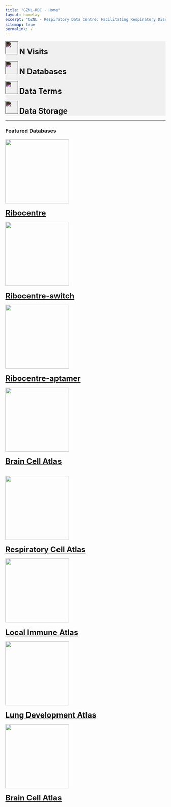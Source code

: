 ```yaml
---
title: "GZNL-RDC - Home"
layout: homelay
excerpt: "GZNL - Respiratory Data Centre: Facilitating Respiratory Disease Research with big data"
sitemap: true
permalink: /
---
```



<div class="row" style='background-color: #f0f0f0;'>
<div class="col-lg-3 d-flex justify-content-center align-items-center">
<p class="text-center" style='margin-top: 16px;'><img src="{{ site.url }}{{ site.baseurl }}/images/statistics/visit.svg" style='height: 40px; filter: brightness(90%) invert(1);'/>
<b style='font-size:24px;'>N Visits</b></p>
</div><!-- /.col-lg-3 -->

<div class="col-lg-3">
<p class="text-center" style='margin-top: 16px;'><img src="{{ site.url }}{{ site.baseurl }}/images/statistics/database.svg" style='height: 40px; filter: brightness(90%) invert(1);'/>
<b style='font-size:24px;'>N Databases</b></p>
</div><!-- /.col-lg-3 -->

<div class="col-lg-3">
<p class="text-center" style='margin-top: 16px;'><img src="{{ site.url }}{{ site.baseurl }}/images/statistics/document.svg" style='height: 40px; filter: brightness(90%) invert(1);'/>
<b style='font-size:24px;'>Data Terms</b></p>
</div><!-- /.col-lg-3 -->

<div class="col-lg-3">
<p class="text-center" style='margin-top: 16px;'><img src="{{ site.url }}{{ site.baseurl }}/images/statistics/storage.svg" style='height: 40px; filter: brightness(90%) invert(1);'/>
<b style='font-size:24px;'>Data Storage</b></p>
</div><!-- /.col-lg-3 -->
</div><!-- /.row -->

<hr class="featurette-divider">
<!-------------------------------------------------------------------->

<h3><b>Featured Databases</b></h3>
<div class="row">
<div class="col-lg-3 text-center">
<img src="{{ site.url }}{{ site.baseurl }}/images/database/ribozyme.jpg" style='height: 200px;'/>
<p class="text-center" style='margin-top: 16px;'><b style='font-size:24px;'><a href='https://www.ribocentre.org/'>Ribocentre</a></b></p>
</div><!-- /.col-lg-3 -->

<div class="col-lg-3 text-center">
<img src="{{ site.url }}{{ site.baseurl }}/images/database/riboswitch.png" style='height: 200px;'/>
<p class="text-center" style='margin-top: 16px;'><b style='font-size:24px;'><a href='https://riboswitch.ribocentre.org/'>Ribocentre-switch</a></b></p>
</div><!-- /.col-lg-3 -->

<div class="col-lg-3 text-center">
<img src="{{ site.url }}{{ site.baseurl }}/images/database/aptamer.jpg" style='height: 200px;'/>
<p class="text-center" style='margin-top: 16px;'><b style='font-size:24px;'><a href='https://ribocentre-aptamer.github.io/docs/ATP-aptamer/'>Ribocentre-aptamer</a></b></p>
</div><!-- /.col-lg-3 -->

<div class="col-lg-3 text-center">
<img src="{{ site.url }}{{ site.baseurl }}/images/database/brain.jpg" style='height: 200px;'/>
<p class="text-center" style='margin-top: 16px;'><b style='font-size:24px;'><a href='http://braincellatlas.org/'>Brain Cell Atlas</a></b></p>
</div><!-- /.col-lg-3 -->
</div><!-- /.row -->

<br/>

<!-------------------------------------------------------------------->
<div class="row">
<div class="col-lg-3 text-center">
<img src="{{ site.url }}{{ site.baseurl }}/images/database/lung.jpg" style='height: 200px;'/>
<p class="text-center" style='margin-top: 16px;'><b style='font-size:24px;'><a href='https://www.rnacentre.org/'>Respiratory Cell Atlas</a></b></p>
</div><!-- /.col-lg-3 -->

<div class="col-lg-3 text-center">
<img src="{{ site.url }}{{ site.baseurl }}/images/database/localImmune.jpg" style='height: 200px;'/>
<p class="text-center" style='margin-top: 16px;'><b style='font-size:24px;'><a href='https://riboswitch.ribocentre.org/'>Local Immune Atlas</a></b></p>
</div><!-- /.col-lg-3 -->

<div class="col-lg-3 text-center">
<img src="{{ site.url }}{{ site.baseurl }}/images/database/lungDev.jpg" style='height: 200px;'/>
<p class="text-center" style='margin-top: 16px;'><b style='font-size:24px;'><a href='https://ribocentre-aptamer.github.io/docs/ATP-aptamer/'>Lung Development Atlas</a></b></p>
</div><!-- /.col-lg-3 -->

<div class="col-lg-3 text-center">
<img src="{{ site.url }}{{ site.baseurl }}/images/database/lung.jpg" style='height: 200px;'/>
<p class="text-center" style='margin-top: 16px;'><b style='font-size:24px;'><a href='http://braincellatlas.org/'>Brain Cell Atlas</a></b></p>
</div><!-- /.col-lg-3 -->
</div><!-- /.row -->


<br/><br/><br/>

  
 






